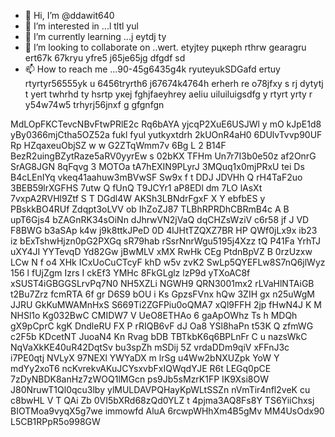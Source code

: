 - 👋 Hi, I’m @ddawit640
- 👀 I’m interested in ...l tltl yul
- 🌱 I’m currently learning ...j eytdj ty
- 💞️ I’m looking to collaborate on ..wert. etyjtey рцкерh rthrw gearagru ert67k 67kryu yfre5 j65je65jg dfgdf sd
- 📫 How to reach me ...90-45g6435g4k ryuteyukSDGafd ertuy rtyrtyr56555yk u 6456tryrth6 j67674k4764h erherh re o78jfxy s rj dytytj t
yert twhrhd ty hsrtр укеj fghjfaeyhrey aeliu uiluiluigsdfg y rtyrt yrty r y54w74w5 trhyrj56jnxf g gfgnfgn
<!---
ddawit640/ddawit640 is a ✨ special ✨ repository because its `README.md` (this file) appears on your GitHub profile.
You can click the Preview link to take a look at your changes.
--->
MdLOpFKCTevcNBvFtwPRlE2c Rq6bAYA yjcqP2XuE6USJWl y mO kJpE1d8 
yBy0366mjCtha5OZ52a
fukl fyul yutkyxtdrh
2kUOnR4aH0
6DUlvTvvp90UF Rp HZqaxeuObjSZ w 
 w G2ZTqWmm7v  6Bg L 2 B14F BezR2uingBZytRaze5aRV0yyrEw s   02bKX TFHm Un7r7I3b0e50z af2OnrG SrAG8JGN 8qFqvg  3 MOTOa tA7hEXIN9PLyrJ 3MQuq1x0mjPRxU tei  Ds B4cLEnIYq vkeq41aahuw3mBVwSF Sw9x f t DDJ JDVHh  Q rH4TaF2uo 3BEB59lrXGFHS  7utw Q fUnQ T9JCYr1 aP8EDl  dm 7LO lAsXt 7vxpA2RVHl9Ztf S T DGdl4W AKSh3LBNdrFgxF X  Y ebfbES y PBskkBO4RUf Zdqpt3oLVV ob IhZoZJ87 TLBhRPRDhCBRmB4c A B upT6Gjs4 bZAGnRK34sOiNn dJhrwVN2jVaQ  dqCHZsWziV c6r58  jf J VD F8BWG b3aSAp k4w j9k8ttkJPeD 0D 4lJHtTZQXZ7BR HP QWf0jLx9x ib23 iz  bExTshwHjzn0pG2PXGq sR79hab rSsrNnrWgu5195j4Xzz tQ P41Fa YrhTJ uXY4JI YYTevqD Yd82Gw jBwMLV xMX RwHk CEg PtdnBpVZ B 0rzUzxw LCw  N f o4 XHk ICxUoCuCTcyF khD w5v zvK2 SwLp5QYEFLw8S7nQ6jlWyz 156 l fUjZgm Izrs I ckEf3 YMHc 8FkGLglz lzP9d yTXoAC8f xSUST4iGBGGSLrvPq7N0 NH5XZLi NGWH9 QRN3001mx2 rLVaHlNTAiGB t2Bu7Zrz  fcmRTA  6f gr  D6S9 bOU i Ks GpzsFVnx hQw 3ZIH gx  n25uWgM JJRU GkKuMWAMnHxS S669Ti2ZGFPiu0oQMA7 xQl9FFH  2jp fHwN4J K M NHSl1o Kg032BwC CMIDW7 V UeO8ETHAo    6  gaApOWhz Ts h MDQh gX9pCprC kgK DndleRU FX P rRIQB6vF dJ Oa8 YSl8haPn  t53K Q zfmWG c2F5b KDcetNT  JuoaN4 Kn  Rvag bDB TBTkbK6q6BPLnFr C u  nazsWkC  NqVaXkKE40uR42DqtSv bu3spZh mSDij 5Z vrdaDDm9qiV  xFFnJ3c i7PE0qtj NVLyX 97NEXl YWYaDX m lrSg u4Ww2bNXUZpk YoW Y mdYy2xoT6 ncKvrekvAKuJCYsxvbFxIQWqdYJE R6t LEGq0pCE 7zDyNBDK8anHz7zWOQ1lMGcn ps9Jb5sMzrK1FP IK9Xsi8OW J80NruwT1Ql0qcu3lby ylMULDAVPQHayKpWLtSSZn nVmTir4nfl2veK cu c8bwHL V T QAi Zb 0VI5bXRd68zQd0YLZ t 4pjma3AQ8Fs8Y TS6YiiChxsj  BIOTMoa9vyqX5g7we immowfd AluA 6rcwpWHhXm4B5gMv  MM4UsOdx90 L5CB1RPpR5o998GW
